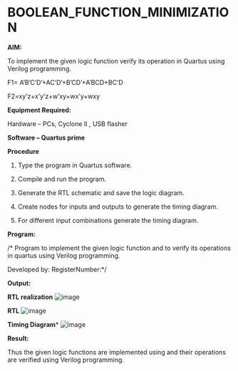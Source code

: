 # BOOLEAN_FUNCTION_MINIMIZATION

**AIM:**

To implement the given logic function verify its operation in Quartus using Verilog programming.

F1= A’B’C’D’+AC’D’+B’CD’+A’BCD+BC’D 

F2=xy’z+x’y’z+w’xy+wx’y+wxy

**Equipment Required:**

Hardware – PCs, Cyclone II , USB flasher

**Software – Quartus prime**

**Procedure**

1.	Type the program in Quartus software.

2.	Compile and run the program.

3.	Generate the RTL schematic and save the logic diagram.

4.	Create nodes for inputs and outputs to generate the timing diagram.

5.	For different input combinations generate the timing diagram.


**Program:**

/* Program to implement the given logic function and to verify its operations in quartus using Verilog programming. 

Developed by: RegisterNumber:*/

**Output:**

**RTL realization**
![image](https://github.com/Gokztechz/BOOLEAN_FUNCTION_MINIMIZATION/assets/117667038/6cfe9cab-3ceb-4a73-9a09-d090c1234f4e)

**RTL**
![image](https://github.com/Gokztechz/BOOLEAN_FUNCTION_MINIMIZATION/assets/117667038/114975f9-e118-443b-92f8-3164edcf968b)

**Timing Diagram***
![image](https://github.com/Gokztechz/BOOLEAN_FUNCTION_MINIMIZATION/assets/117667038/3b7704ea-7407-422c-ba83-bb69d0a098df)

**Result:**

Thus the given logic functions are implemented using and their operations are verified using Verilog programming.

